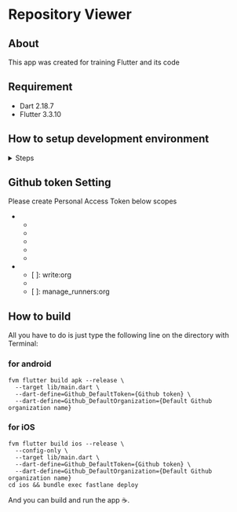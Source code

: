 # Repository Viewer

## About

This app was created for training Flutter and its code

## Requirement

- Dart 2.18.7
- Flutter 3.3.10

## How to setup development environment

<details>
<summary>Steps</summary>

1. Install [Dart](https://dart.dev/)
    - Follow the instruction described at [Get the Dart SDK](https://dart.dev/get-dart)
    - If you're on macOS, you can install Dart with [Homebrew](https://brew.sh/)
      ```
      brew tap dart-lang/dart
      brew install dart
      ```
2. Install [fvm](https://github.com/leoafarias/fvm)
   ```
   dart pub global activate fvm
   ```
3. Install Flutter
   ```
   fvm install
   ```
4. Run `graphql_codegen` plugin to generate code
   ```
   make build-runner
   ```
5. Install Dart packages
   ```
   fvm flutter pub get
   ```
6. Install [rbenv](https://github.com/rbenv/rbenv)
    - Follow the instruction described at https://github.com/rbenv/rbenv#installation
    - If you're on macOS, you can install rbenv with [Homebrew](https://brew.sh/)
      ```
      brew install rbenv
      ```
7. Install [Ruby](https://www.ruby-lang.org/)
   ```
   rbenv install
   ```
8. Install [CocoaPods](https://cocoapods.org/)
   ```
   rbenv exec gem install cocoapods
   ```
9. Install CocoaPods dependencies
   ```
   make ios-pod
   ```
10. Obtain certificates and provisioning profiles to sign iOS app for development
    ```
    make ios-cert
    ```
</details>

## Github token Setting
Please create Personal Access Token below scopes
* [x]: repo
  * [x]: repo:status
  * [x]: repo_deployment
  * [x]: public_repo
  * [x]: repo:invite
  * [x]: security_events
* [x]: admin:org
  * [ ]: write:org
  * [x]: read:org
  * [ ]: manage_runners:org
## How to build
All you have to do is just type the following line on the directory with Terminal:
### for android
```shell
fvm flutter build apk --release \
  --target lib/main.dart \
  --dart-define=Github_DefaultToken={Github token} \
  --dart-define=Github_DefaultOrganization={Default Github organization name}
```
### for iOS
```shell
fvm flutter build ios --release \
  --config-only \
  --target lib/main.dart \
  --dart-define=Github_DefaultToken={Github token} \
  --dart-define=Github_DefaultOrganization={Default Github organization name}
cd ios && bundle exec fastlane deploy
```

And you can build and run the app ☕️.
